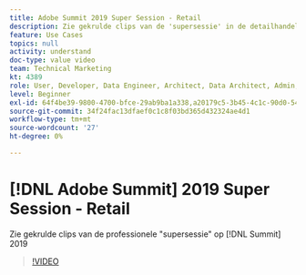 ```yaml
---
title: Adobe Summit 2019 Super Session - Retail
description: Zie gekrulde clips van de 'supersessie' in de detailhandel op top 2019
feature: Use Cases
topics: null
activity: understand
doc-type: value video
team: Technical Marketing
kt: 4389
role: User, Developer, Data Engineer, Architect, Data Architect, Admin, Leader
level: Beginner
exl-id: 64f4be39-9800-4700-bfce-29ab9ba1a338,a20179c5-3b45-4c1c-90d0-54f7fd6a3bd1
source-git-commit: 34f24fac13dfaef0c1c8f03bd365d432324ae4d1
workflow-type: tm+mt
source-wordcount: '27'
ht-degree: 0%

---
```


# [!DNL Adobe Summit] 2019 Super Session - Retail

Zie gekrulde clips van de professionele &quot;supersessie&quot; op [!DNL Summit] 2019

>[!VIDEO](https://video.tv.adobe.com/v/30549/?quality=12)
